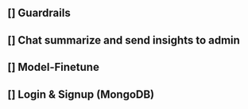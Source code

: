 ## [] Guardrails
## [] Chat summarize and send insights to admin
## [] Model-Finetune
## [] Login & Signup (MongoDB)
